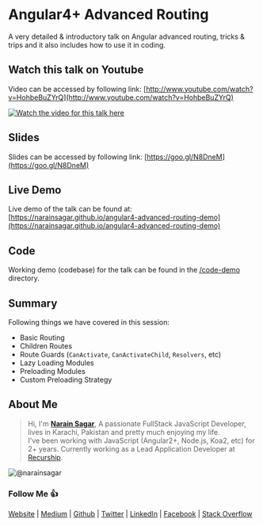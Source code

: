 # Angular4+ Advanced Routing

A very detailed & introductory talk on Angular advanced routing, tricks & trips and it also includes how to use it in coding.

## Watch this talk on Youtube

Video can be accessed by following link: [http://www.youtube.com/watch?v=HohbeBuZYrQ](http://www.youtube.com/watch?v=HohbeBuZYrQ)

[![Watch the video for this talk here](http://img.youtube.com/vi/HohbeBuZYrQ/0.jpg)](http://www.youtube.com/watch?v=HohbeBuZYrQ)

## Slides

Slides can be accessed by following link: 
[https://goo.gl/N8DneM](https://goo.gl/N8DneM)

## Live Demo

Live demo of the talk can be found at:
[https://narainsagar.github.io/angular4-advanced-routing-demo](https://narainsagar.github.io/angular4-advanced-routing-demo)

## Code

Working demo (codebase) for the talk can be found in the [/code-demo](/code-demo) directory.

## Summary

Following things we have covered in this session:

* Basic Routing
* Children Routes
* Route Guards (`CanActivate`, `CanActivateChild`, `Resolvers`, etc)
* Lazy Loading Modules
* Preloading Modules
* Custom Preloading Strategy

## About Me

> Hi, I'm [**Narain Sagar**](https://github.com/narainsagar), A passionate FullStack JavaScript Developer, lives in  Karachi, Pakistan and pretty much enjoying my life. <br> I've been working with JavaScript (Angular2+, Node.js, Koa2, etc) for 2+ years. Currently working as a Lead Application Developer at [Recurship](https://recurship.com/).

![@narainsagar](https://avatars0.githubusercontent.com/narainsagar?&s=128)

### Follow Me 👍

[Website](http://narainsagar.com/) |
[Medium](http://blog.narainsagar.com/) | 
[Github](https://github.com/narainsagar) | 
[Twitter](https://twitter.com/narainsagar) | 
[LinkedIn](https://www.linkedin.com/pk/narainsagar) | 
[Facebook](https://facebook.com/NarainSagarPage) | 
[Stack Overflow](https://stackoverflow.com/users/5228251/narainsagar)